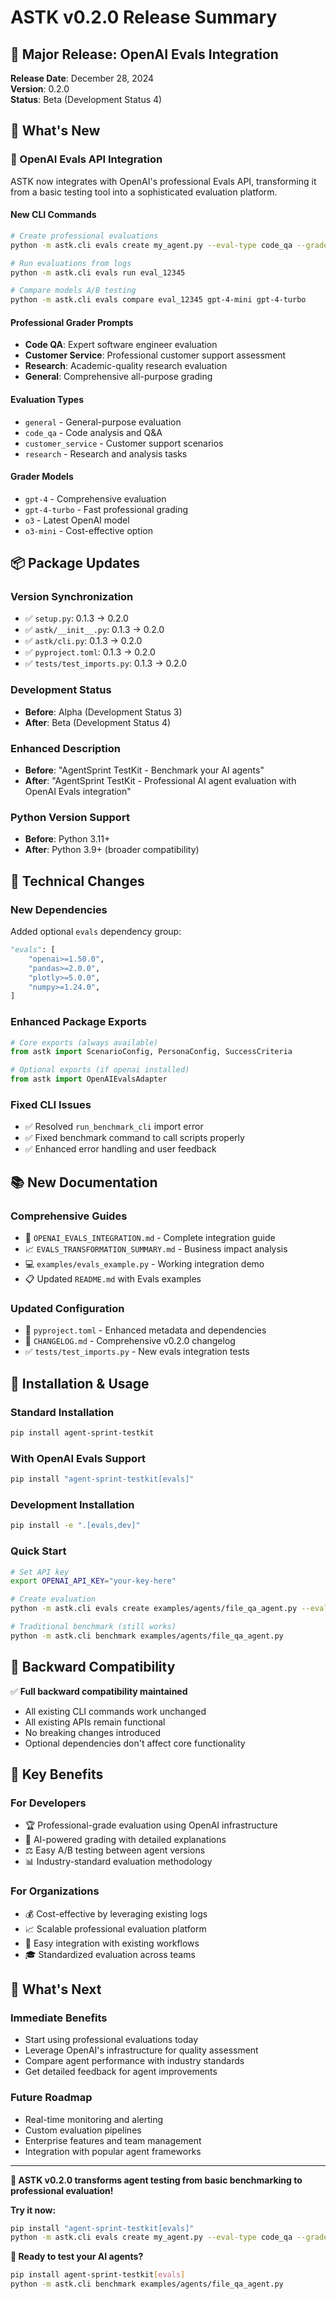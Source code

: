 # ASTK v0.2.0 Release Summary

## 🚀 Major Release: OpenAI Evals Integration

**Release Date**: December 28, 2024  
**Version**: 0.2.0  
**Status**: Beta (Development Status 4)

## 🎯 What's New

### **🌟 OpenAI Evals API Integration**

ASTK now integrates with OpenAI's professional Evals API, transforming it from a basic testing tool into a sophisticated evaluation platform.

#### **New CLI Commands**

```bash
# Create professional evaluations
python -m astk.cli evals create my_agent.py --eval-type code_qa --grader gpt-4

# Run evaluations from logs
python -m astk.cli evals run eval_12345

# Compare models A/B testing
python -m astk.cli evals compare eval_12345 gpt-4-mini gpt-4-turbo
```

#### **Professional Grader Prompts**

- **Code QA**: Expert software engineer evaluation
- **Customer Service**: Professional customer support assessment
- **Research**: Academic-quality research evaluation
- **General**: Comprehensive all-purpose grading

#### **Evaluation Types**

- `general` - General-purpose evaluation
- `code_qa` - Code analysis and Q&A
- `customer_service` - Customer support scenarios
- `research` - Research and analysis tasks

#### **Grader Models**

- `gpt-4` - Comprehensive evaluation
- `gpt-4-turbo` - Fast professional grading
- `o3` - Latest OpenAI model
- `o3-mini` - Cost-effective option

## 📦 Package Updates

### **Version Synchronization**

- ✅ `setup.py`: 0.1.3 → 0.2.0
- ✅ `astk/__init__.py`: 0.1.3 → 0.2.0
- ✅ `astk/cli.py`: 0.1.3 → 0.2.0
- ✅ `pyproject.toml`: 0.1.3 → 0.2.0
- ✅ `tests/test_imports.py`: 0.1.3 → 0.2.0

### **Development Status**

- **Before**: Alpha (Development Status 3)
- **After**: Beta (Development Status 4)

### **Enhanced Description**

- **Before**: "AgentSprint TestKit - Benchmark your AI agents"
- **After**: "AgentSprint TestKit - Professional AI agent evaluation with OpenAI Evals integration"

### **Python Version Support**

- **Before**: Python 3.11+
- **After**: Python 3.9+ (broader compatibility)

## 🔧 Technical Changes

### **New Dependencies**

Added optional `evals` dependency group:

```python
"evals": [
    "openai>=1.50.0",
    "pandas>=2.0.0",
    "plotly>=5.0.0",
    "numpy>=1.24.0",
]
```

### **Enhanced Package Exports**

```python
# Core exports (always available)
from astk import ScenarioConfig, PersonaConfig, SuccessCriteria

# Optional exports (if openai installed)
from astk import OpenAIEvalsAdapter
```

### **Fixed CLI Issues**

- ✅ Resolved `run_benchmark_cli` import error
- ✅ Fixed benchmark command to call scripts properly
- ✅ Enhanced error handling and user feedback

## 📚 New Documentation

### **Comprehensive Guides**

- 📖 `OPENAI_EVALS_INTEGRATION.md` - Complete integration guide
- 📈 `EVALS_TRANSFORMATION_SUMMARY.md` - Business impact analysis
- 💻 `examples/evals_example.py` - Working integration demo
- 📋 Updated `README.md` with Evals examples

### **Updated Configuration**

- 🔧 `pyproject.toml` - Enhanced metadata and dependencies
- 📝 `CHANGELOG.md` - Comprehensive v0.2.0 changelog
- ✅ `tests/test_imports.py` - New evals integration tests

## 🚀 Installation & Usage

### **Standard Installation**

```bash
pip install agent-sprint-testkit
```

### **With OpenAI Evals Support**

```bash
pip install "agent-sprint-testkit[evals]"
```

### **Development Installation**

```bash
pip install -e ".[evals,dev]"
```

### **Quick Start**

```bash
# Set API key
export OPENAI_API_KEY="your-key-here"

# Create evaluation
python -m astk.cli evals create examples/agents/file_qa_agent.py --eval-type code_qa

# Traditional benchmark (still works)
python -m astk.cli benchmark examples/agents/file_qa_agent.py
```

## 🎯 Backward Compatibility

✅ **Full backward compatibility maintained**

- All existing CLI commands work unchanged
- All existing APIs remain functional
- No breaking changes introduced
- Optional dependencies don't affect core functionality

## 🌟 Key Benefits

### **For Developers**

- 🏆 Professional-grade evaluation using OpenAI infrastructure
- 🎯 AI-powered grading with detailed explanations
- ⚖️ Easy A/B testing between agent versions
- 📊 Industry-standard evaluation methodology

### **For Organizations**

- 💰 Cost-effective by leveraging existing logs
- 📈 Scalable professional evaluation platform
- 🔧 Easy integration with existing workflows
- 🎓 Standardized evaluation across teams

## 🚀 What's Next

### **Immediate Benefits**

- Start using professional evaluations today
- Leverage OpenAI's infrastructure for quality assessment
- Compare agent performance with industry standards
- Get detailed feedback for agent improvements

### **Future Roadmap**

- Real-time monitoring and alerting
- Custom evaluation pipelines
- Enterprise features and team management
- Integration with popular agent frameworks

---

**🎉 ASTK v0.2.0 transforms agent testing from basic benchmarking to professional evaluation!**

**Try it now:**

```bash
pip install "agent-sprint-testkit[evals]"
python -m astk.cli evals create my_agent.py --eval-type code_qa --grader gpt-4
```

**🚀 Ready to test your AI agents?**

```bash
pip install agent-sprint-testkit[evals]
python -m astk.cli benchmark examples/agents/file_qa_agent.py
```
